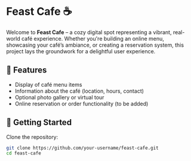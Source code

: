 # Feast Cafe ☕

Welcome to **Feast Cafe** – a cozy digital spot representing a vibrant, real-world café experience. Whether you're building an online menu, showcasing your café’s ambiance, or creating a reservation system, this project lays the groundwork for a delightful user experience.

## 🌟 Features

- Display of café menu items
- Information about the café (location, hours, contact)
- Optional photo gallery or virtual tour
- Online reservation or order functionality (to be added)

## 🚀 Getting Started

Clone the repository:

```bash
git clone https://github.com/your-username/feast-cafe.git
cd feast-cafe

